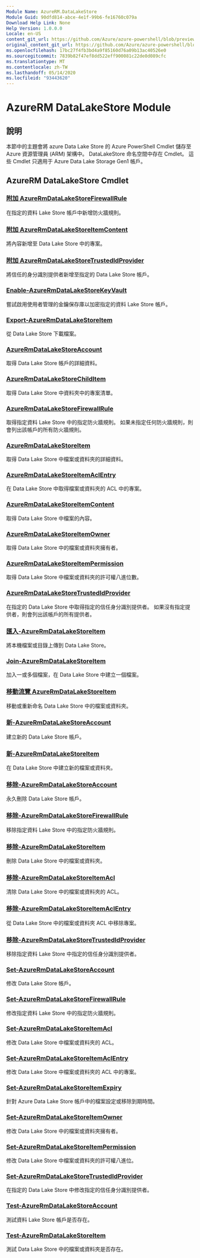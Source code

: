 ```yaml
---
Module Name: AzureRM.DataLakeStore
Module Guid: 90dfd814-abce-4e1f-99b6-fe16760c079a
Download Help Link: None
Help Version: 1.0.0.0
Locale: en-US
content_git_url: https://github.com/Azure/azure-powershell/blob/preview/src/ResourceManager/DataLakeStore/Commands.DataLakeStore/help/AzureRM.DataLakeStore.md
original_content_git_url: https://github.com/Azure/azure-powershell/blob/preview/src/ResourceManager/DataLakeStore/Commands.DataLakeStore/help/AzureRM.DataLakeStore.md
ms.openlocfilehash: 17bc27f4fb3bd4a9f85160d76a09b13ac40526e0
ms.sourcegitcommit: 7839b82f47ef8dd522eff900081c22de0d089cfc
ms.translationtype: MT
ms.contentlocale: zh-TW
ms.lasthandoff: 05/14/2020
ms.locfileid: "93443620"
---
```

# AzureRM DataLakeStore Module
## 說明
本節中的主題會將 azure Data Lake Store 的 Azure PowerShell Cmdlet 儲存至 Azure 資源管理員 (ARM) 架構中。 DataLakeStore 命名空間中存在 Cmdlet。 這些 Cmdlet 只適用于 Azure Data Lake Storage Gen1 帳戶。

## AzureRM DataLakeStore Cmdlet
### [附加 AzureRmDataLakeStoreFirewallRule](Add-AzureRmDataLakeStoreFirewallRule.md)
在指定的資料 Lake Store 帳戶中新增防火牆規則。

### [附加 AzureRmDataLakeStoreItemContent](Add-AzureRmDataLakeStoreItemContent.md)
將內容新增至 Data Lake Store 中的專案。

### [附加 AzureRmDataLakeStoreTrustedIdProvider](Add-AzureRmDataLakeStoreTrustedIdProvider.md)
將信任的身分識別提供者新增至指定的 Data Lake Store 帳戶。

### [Enable-AzureRmDataLakeStoreKeyVault](Enable-AzureRmDataLakeStoreKeyVault.md)
嘗試啟用使用者管理的金鑰保存庫以加密指定的資料 Lake Store 帳戶。

### [Export-AzureRmDataLakeStoreItem](Export-AzureRmDataLakeStoreItem.md)
從 Data Lake Store 下載檔案。

### [AzureRmDataLakeStoreAccount](Get-AzureRmDataLakeStoreAccount.md)
取得 Data Lake Store 帳戶的詳細資料。

### [AzureRmDataLakeStoreChildItem](Get-AzureRmDataLakeStoreChildItem.md)
取得 Data Lake Store 中資料夾中的專案清單。

### [AzureRmDataLakeStoreFirewallRule](Get-AzureRmDataLakeStoreFirewallRule.md)
取得指定資料 Lake Store 中的指定防火牆規則。
如果未指定任何防火牆規則，則會列出該帳戶的所有防火牆規則。

### [AzureRmDataLakeStoreItem](Get-AzureRmDataLakeStoreItem.md)
取得 Data Lake Store 中檔案或資料夾的詳細資料。

### [AzureRmDataLakeStoreItemAclEntry](Get-AzureRmDataLakeStoreItemAclEntry.md)
在 Data Lake Store 中取得檔案或資料夾的 ACL 中的專案。

### [AzureRmDataLakeStoreItemContent](Get-AzureRmDataLakeStoreItemContent.md)
取得 Data Lake Store 中檔案的內容。

### [AzureRmDataLakeStoreItemOwner](Get-AzureRmDataLakeStoreItemOwner.md)
取得 Data Lake Store 中的檔案或資料夾擁有者。

### [AzureRmDataLakeStoreItemPermission](Get-AzureRmDataLakeStoreItemPermission.md)
取得 Data Lake Store 中檔案或資料夾的許可權八進位數。

### [AzureRmDataLakeStoreTrustedIdProvider](Get-AzureRmDataLakeStoreTrustedIdProvider.md)
在指定的 Data Lake Store 中取得指定的信任身分識別提供者。
如果沒有指定提供者，則會列出該帳戶的所有提供者。

### [匯入-AzureRmDataLakeStoreItem](Import-AzureRmDataLakeStoreItem.md)
將本機檔案或目錄上傳到 Data Lake Store。

### [Join-AzureRmDataLakeStoreItem](Join-AzureRmDataLakeStoreItem.md)
加入一或多個檔案，在 Data Lake Store 中建立一個檔案。

### [移動流覽 AzureRmDataLakeStoreItem](Move-AzureRmDataLakeStoreItem.md)
移動或重新命名 Data Lake Store 中的檔案或資料夾。

### [新-AzureRmDataLakeStoreAccount](New-AzureRmDataLakeStoreAccount.md)
建立新的 Data Lake Store 帳戶。

### [新-AzureRmDataLakeStoreItem](New-AzureRmDataLakeStoreItem.md)
在 Data Lake Store 中建立新的檔案或資料夾。

### [移除-AzureRmDataLakeStoreAccount](Remove-AzureRmDataLakeStoreAccount.md)
永久刪除 Data Lake Store 帳戶。

### [移除-AzureRmDataLakeStoreFirewallRule](Remove-AzureRmDataLakeStoreFirewallRule.md)
移除指定資料 Lake Store 中的指定防火牆規則。

### [移除-AzureRmDataLakeStoreItem](Remove-AzureRmDataLakeStoreItem.md)
刪除 Data Lake Store 中的檔案或資料夾。

### [移除-AzureRmDataLakeStoreItemAcl](Remove-AzureRmDataLakeStoreItemAcl.md)
清除 Data Lake Store 中的檔案或資料夾的 ACL。

### [移除-AzureRmDataLakeStoreItemAclEntry](Remove-AzureRmDataLakeStoreItemAclEntry.md)
從 Data Lake Store 中的檔案或資料夾 ACL 中移除專案。

### [移除-AzureRmDataLakeStoreTrustedIdProvider](Remove-AzureRmDataLakeStoreTrustedIdProvider.md)
移除指定資料 Lake Store 中指定的信任身分識別提供者。

### [Set-AzureRmDataLakeStoreAccount](Set-AzureRmDataLakeStoreAccount.md)
修改 Data Lake Store 帳戶。

### [Set-AzureRmDataLakeStoreFirewallRule](Set-AzureRmDataLakeStoreFirewallRule.md)
修改指定資料 Lake Store 中的指定防火牆規則。

### [Set-AzureRmDataLakeStoreItemAcl](Set-AzureRmDataLakeStoreItemAcl.md)
修改 Data Lake Store 中檔案或資料夾的 ACL。

### [Set-AzureRmDataLakeStoreItemAclEntry](Set-AzureRmDataLakeStoreItemAclEntry.md)
修改 Data Lake Store 中檔案或資料夾的 ACL 中的專案。

### [Set-AzureRmDataLakeStoreItemExpiry](Set-AzureRmDataLakeStoreItemExpiry.md)
針對 Azure Data Lake Store 帳戶中的檔案設定或移除到期時間。

### [Set-AzureRmDataLakeStoreItemOwner](Set-AzureRmDataLakeStoreItemOwner.md)
修改 Data Lake Store 中的檔案或資料夾擁有者。

### [Set-AzureRmDataLakeStoreItemPermission](Set-AzureRmDataLakeStoreItemPermission.md)
修改 Data Lake Store 中檔案或資料夾的許可權八進位。

### [Set-AzureRmDataLakeStoreTrustedIdProvider](Set-AzureRmDataLakeStoreTrustedIdProvider.md)
在指定的 Data Lake Store 中修改指定的信任身分識別提供者。

### [Test-AzureRmDataLakeStoreAccount](Test-AzureRmDataLakeStoreAccount.md)
測試資料 Lake Store 帳戶是否存在。

### [Test-AzureRmDataLakeStoreItem](Test-AzureRmDataLakeStoreItem.md)
測試 Data Lake Store 中的檔案或資料夾是否存在。

